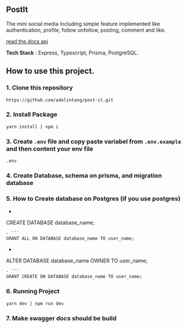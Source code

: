 ## PostIt
The mini social media including simple feature implemented like authentication, profile, follow unfollow, posting, comment and like.

[read the docs api](https://api-post-it.vercel.app/docs)

**Tech Stack** : Express, Typescript, Prisma, PostgreSQL.

## How to use this project.

### 1. Clone this repository
```
https://github.com/adelintang/post-it.git
```

### 2. Install Package
```
yarn install | npm i
```

### 3.  Create `.env` file and copy paste variabel from `.env.example` and then content your env file
```
.env
```

### 4. Create Database, schema on prisma, and migration database

### 5. How to Create database on Postgres (if you use postgres)
- ```
CREATE DATABASE database_name;
```
- ```
GRANT ALL ON DATABASE database_name TO user_name;
```
- ```
ALTER DATABASE database_name OWNER TO user_name;
```
- ```
GRANT CREATE ON DATABASE database_name TO user_name;
```

### 6. Running Project
```
yarn dev | npm run dev
```

### 7. Make swagger docs should be build
